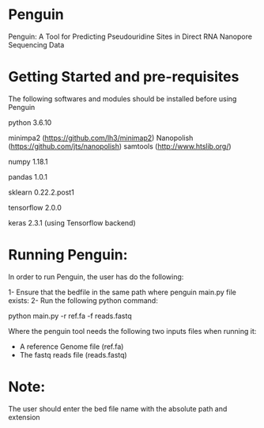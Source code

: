 # Penguin
Penguin: A Tool for Predicting Pseudouridine Sites in Direct RNA Nanopore Sequencing Data

# Getting Started and pre-requisites
The following softwares and modules should be installed before using Penguin

python 3.6.10

minimpa2 (https://github.com/lh3/minimap2)
Nanopolish (https://github.com/jts/nanopolish)
samtools (http://www.htslib.org/)

numpy 1.18.1

pandas 1.0.1

sklearn 0.22.2.post1

tensorflow 2.0.0

keras 2.3.1 (using Tensorflow backend)


# Running Penguin:

In order to run Penguin, the user has do the following:

1- Ensure that the bedfile in the same path where penguin main.py file exists:
2- Run the following python command:

python main.py -r ref.fa -f reads.fastq

Where the penguin tool needs the following two inputs files when running it:

- A reference Genome file (ref.fa)
- The fastq reads file (reads.fastq)

# Note:
The user should enter the bed file name with the absolute path and extension 
